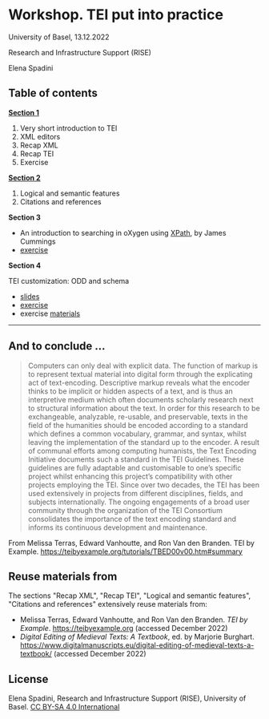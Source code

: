 # Workshop. TEI put into practice

University of Basel, 13.12.2022

Research and Infrastructure Support (RISE)

Elena Spadini


## Table of contents

[**Section 1**](section1.md)
1. Very short introduction to TEI
2. XML editors
3. Recap XML
4. Recap TEI
5. Exercise



[**Section 2**](section2.md)
1. Logical and semantic features
2. Citations and references



**Section 3**

- An introduction to searching in oXygen
using [XPath](https://dixit.uni-koeln.de/wp-content/uploads/2015/04/Camp2-4-James_Cummings_-_An_introduction_to_searching_in_oXygen_using_XPath__talk.pdf), by James Cummings
- [exercise](docs/xpath-exercise.md)



**Section 4**

TEI customization: ODD and schema
- [slides](https://elespdn.github.io/talks/20190425_TEIcustomization/slides/TEIcustomizationSlides-rpubs.html#/)
- [exercise](https://github.com/elespdn/elespdn.github.io/tree/master/talks/20190425_TEIcustomization/exercises)
- exercise [materials](https://github.com/elespdn/elespdn.github.io/tree/master/talks/20190425_TEIcustomization/materials) 


---


## And to conclude ...

> Computers can only deal with explicit data. The function of markup is to represent textual material into digital form through the explicating act of text-encoding. Descriptive markup reveals what the encoder thinks to be implicit or hidden aspects of a text, and is thus an interpretive medium which often documents scholarly research next to structural information about the text. In order for this research to be exchangeable, analyzable, re-usable, and preservable, texts in the field of the humanities should be encoded according to a standard which defines a common vocabulary, grammar, and syntax, whilst leaving the implementation of the standard up to the encoder. A result of communal efforts among computing humanists, the Text Encoding Initiative documents such a standard in the TEI Guidelines. These guidelines are fully adaptable and customisable to one’s specific project whilst enhancing this project’s compatibility with other projects employing the TEI. Since over two decades, the TEI has been used extensively in projects from different disciplines, fields, and subjects internationally. The ongoing engagements of a broad user community through the organization of the TEI Consortium consolidates the importance of the text encoding standard and informs its continuous development and maintenance.

From Melissa Terras, Edward Vanhoutte, and Ron Van den Branden. TEI by Example. https://teibyexample.org/tutorials/TBED00v00.htm#summary


## Reuse materials from

The sections "Recap XML", "Recap TEI", "Logical and semantic features", "Citations and references" extensively reuse materials from:

- Melissa Terras, Edward Vanhoutte, and Ron Van den Branden. *TEI by Example*. https://teibyexample.org (accessed December 2022)
- *Digital Editing of Medieval Texts: A Textbook*, ed. by Marjorie Burghart. https://www.digitalmanuscripts.eu/digital-editing-of-medieval-texts-a-textbook/  (accessed December 2022)


## License
Elena Spadini, Research and Infrastructure Support (RISE), University of Basel. [CC BY-SA 4.0 International](LICENSE)
